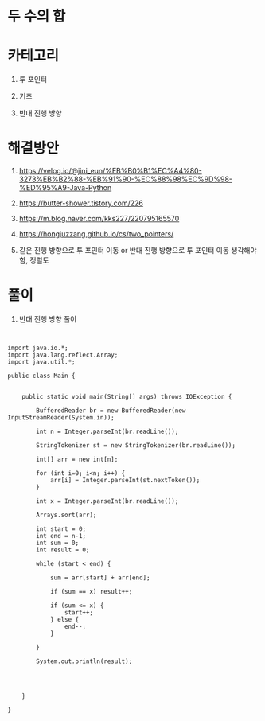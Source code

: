 # 두 수의 합

# 카테고리

1. 투 포인터

2. 기초

3. 반대 진행 방향

# 해결방안

1. https://velog.io/@jini_eun/%EB%B0%B1%EC%A4%80-3273%EB%B2%88-%EB%91%90-%EC%88%98%EC%9D%98-%ED%95%A9-Java-Python

2. https://butter-shower.tistory.com/226

3. https://m.blog.naver.com/kks227/220795165570

4. https://hongjuzzang.github.io/cs/two_pointers/

5. 같은 진행 방향으로 투 포인터 이동 or 반대 진행 방향으로 투 포인터 이동 생각해야함, 정렬도

# 풀이

1. 반대 진행 방향 풀이

```


import java.io.*;
import java.lang.reflect.Array;
import java.util.*;

public class Main {


    public static void main(String[] args) throws IOException {

        BufferedReader br = new BufferedReader(new InputStreamReader(System.in));

        int n = Integer.parseInt(br.readLine());

        StringTokenizer st = new StringTokenizer(br.readLine());

        int[] arr = new int[n];

        for (int i=0; i<n; i++) {
            arr[i] = Integer.parseInt(st.nextToken());
        }

        int x = Integer.parseInt(br.readLine());

        Arrays.sort(arr);

        int start = 0;
        int end = n-1;
        int sum = 0;
        int result = 0;

        while (start < end) {

            sum = arr[start] + arr[end];

            if (sum == x) result++;

            if (sum <= x) {
                start++;
            } else {
                end--;
            }

        }

        System.out.println(result);




    }

}

```
